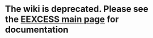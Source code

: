 # The wiki is deprecated. Please see the [EEXCESS main page](https://github.com/EEXCESS/eexcess/wiki) for documentation